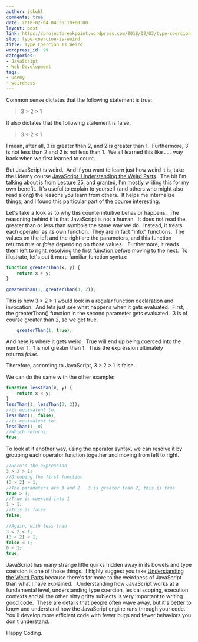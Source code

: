 ```yaml
---
author: jckuhl
comments: true
date: 2018-02-04 04:36:10+00:00
layout: post
link: https://projectbreakpoint.wordpress.com/2018/02/03/type-coercion-is-weird/
slug: type-coercion-is-weird
title: Type Coercion Is Weird
wordpress_id: 99
categories:
- JavaScript
- Web Development
tags:
- udemy
- weirdness
---
```


Common sense dictates that the following statement is true:


<blockquote>3 > 2 > 1</blockquote>


It also dictates that the following statement is false:


<blockquote>3 < 2 < 1</blockquote>


I mean, after all, 3 is greater than 2, and 2 is greater than 1.  Furthermore, 3 is not less than 2 and 2 is not less than 1.  We all learned this like . . . way back when we first learned to count.

But JavaScript is weird.  And if you want to learn just how weird it is, take the Udemy course [JavaScript, Understanding the Weird Parts](https://www.udemy.com/understand-javascript).  The bit I'm talking about is from Lecture 25, and granted, I'm mostly writing this for my own benefit.  It's useful to explain to yourself (and others who might also read along) the lessons you learn from others.  It helps me internalize things, and I found this particular part of the course interesting.

Let's take a look as to why this counterintuitive behavior happens.  The reasoning behind it is that JavaScript is not a human.  It does not read the greater than or less than symbols the same way we do.  Instead, it treats each operator as its own function.  They are in fact "infix" functions.  The values on the left and the right are the parameters, and this function returns _true_ or _false_ depending on those values.   Furthermore, it reads them left to right, resolving the first function before moving to the next.  To illustrate, let's put it more familiar function syntax:

```javascript
function greaterThan(x, y) {
    return x > y;
}

greaterThan(1, greaterThan(3, 2));
```


This is how 3 > 2 > 1 would look in a regular function declaration and invocation.  And lets just see what happens when it gets evaluated.  First, the greaterThan() function in the second parameter gets evaluated.  3 is of course greater than 2, so we get true.

```javascript
    greaterThan(1, true);
```

And here is where it gets weird.  True will end up being coerced into the number 1.  1 is not greater than 1.  Thus the expression ultimately returns _false._

Therefore, according to JavaScript, 3 > 2 > 1 is false.

We can do the same with the other example:

```javascript   
function lessThan(x, y) {
    return x < y;
}
lessThan(1, lessThan(3, 2));
//is equivalent to:
lessThan(1, false);
//is equivalent to:
lessThan(1, 0)
//Which returns:
true;
```


To look at it another way, using the operator syntax, we can resolve it by grouping each operator function together and moving from left to right.

```javascript
//Here's the expression
3 > 2 > 1;
//Grouping the first function
(3 > 2) > 1;
//The parameters are 3 and 2.  3 is greater than 2, this is true
true > 1;
//True is coerced into 1
1 > 1;
//This is false.
false;

//Again, with less than
3 < 2 < 1;
(3 < 2) < 1;
false < 1;
0 < 1;
true;
```


JavaScript has many strange little quirks hidden away in its bowels and type coercion is one of those things.  I highly suggest you take [Understanding the Weird Parts](https://www.udemy.com/understand-javascript) because there's far more to the weirdness of JavaScript than what I have explained.   Understanding how JavaScript works at a fundamental level, understanding type coercion, lexical scoping, execution contexts and all the other nitty gritty subjects is very important to writing good code.  These are details that people often wave away, but it's better to know and understand how the JavaScript engine runs through your code.  You'll develop more efficient code with fewer bugs and fewer behaviors you don't understand.

Happy Coding.
